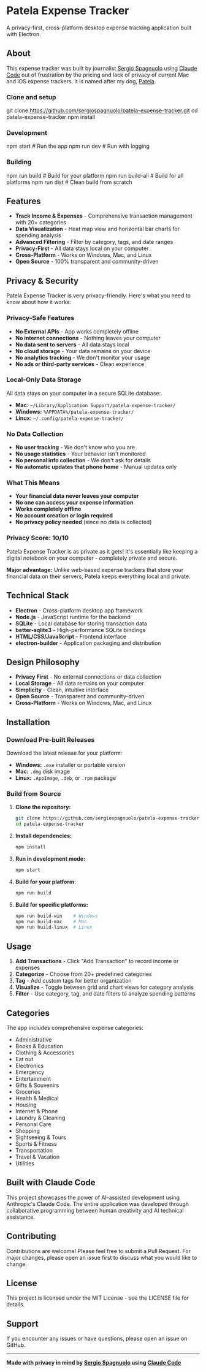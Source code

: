 # Patela Expense Tracker

A privacy-first, cross-platform desktop expense tracking application built with Electron.

## About

This expense tracker was built by journalist [Sergio Spagnuolo](https://spagnuolo.news) using [Claude Code](https://www.anthropic.com/claude-code) out of frustration by the pricing and lack of privacy of current Mac and iOS expense trackers. It is named after my dog, [Patela](https://notas.spagnuolo.news/primeira-foto-das-minhas-tres-cachorras-sentadas-juntas-em-anos)</a>.

### Clone and setup
git clone https://github.com/sergiospagnuolo/patela-expense-tracker.git
cd patela-expense-tracker
npm install

### Development
npm start              # Run the app
npm run dev           # Run with logging

### Building
npm run build         # Build for your platform
npm run build-all     # Build for all platforms
npm run dist          # Clean build from scratch

## Features

- **Track Income & Expenses** - Comprehensive transaction management with 20+ categories
- **Data Visualization** - Heat map view and horizontal bar charts for spending analysis
- **Advanced Filtering** - Filter by category, tags, and date ranges
- **Privacy-First** - All data stays local on your computer
- **Cross-Platform** - Works on Windows, Mac, and Linux
- **Open Source** - 100% transparent and community-driven

## Privacy & Security

Patela Expense Tracker is very privacy-friendly. Here's what you need to know about how it works:

### Privacy-Safe Features

- **No External APIs** - App works completely offline
- **No internet connections** - Nothing leaves your computer
- **No data sent to servers** - All data stays local
- **No cloud storage** - Your data remains on your device
- **No analytics tracking** - We don't monitor your usage
- **No ads or third-party services** - Clean experience

### Local-Only Data Storage

All data stays on your computer in a secure SQLite database:

- **Mac:** `~/Library/Application Support/patela-expense-tracker/`
- **Windows:** `%APPDATA%/patela-expense-tracker/`
- **Linux:** `~/.config/patela-expense-tracker/`

### No Data Collection

- **No user tracking** - We don't know who you are
- **No usage statistics** - Your behavior isn't monitored
- **No personal info collection** - We don't ask for details
- **No automatic updates that phone home** - Manual updates only

### What This Means

- **Your financial data never leaves your computer**
- **No one can access your expense information**
- **Works completely offline**
- **No account creation or login required**
- **No privacy policy needed** (since no data is collected)

### Privacy Score: 10/10

Patela Expense Tracker is as private as it gets! It's essentially like keeping a digital notebook on your computer - completely private and secure.

**Major advantage:** Unlike web-based expense trackers that store your financial data on their servers, Patela keeps everything local and private.

## Technical Stack

- **Electron** - Cross-platform desktop app framework
- **Node.js** - JavaScript runtime for the backend
- **SQLite** - Local database for storing transaction data
- **better-sqlite3** - High-performance SQLite bindings
- **HTML/CSS/JavaScript** - Frontend interface
- **electron-builder** - Application packaging and distribution

## Design Philosophy

- **Privacy First** - No external connections or data collection
- **Local Storage** - All data remains on your computer
- **Simplicity** - Clean, intuitive interface
- **Open Source** - Transparent and community-driven
- **Cross-Platform** - Works on Windows, Mac, and Linux

## Installation

### Download Pre-built Releases

Download the latest release for your platform:

- **Windows:** `.exe` installer or portable version
- **Mac:** `.dmg` disk image
- **Linux:** `.AppImage`, `.deb`, or `.rpm` package

### Build from Source

1. **Clone the repository:**
   ```bash
   git clone https://github.com/sergiospagnuolo/patela-expense-tracker.git
   cd patela-expense-tracker
   ```

2. **Install dependencies:**
   ```bash
   npm install
   ```

3. **Run in development mode:**
   ```bash
   npm start
   ```

4. **Build for your platform:**
   ```bash
   npm run build
   ```

5. **Build for specific platforms:**
   ```bash
   npm run build-win    # Windows
   npm run build-mac    # Mac
   npm run build-linux  # Linux
   ```

## Usage

1. **Add Transactions** - Click "Add Transaction" to record income or expenses
2. **Categorize** - Choose from 20+ predefined categories
3. **Tag** - Add custom tags for better organization
4. **Visualize** - Toggle between grid and chart views for category analysis
5. **Filter** - Use category, tag, and date filters to analyze spending patterns

## Categories

The app includes comprehensive expense categories:

- Administrative
- Books & Education
- Clothing & Accessories
- Eat out
- Electronics
- Emergency
- Entertainment
- Gifts & Souvenirs
- Groceries
- Health & Medical
- Housing
- Internet & Phone
- Laundry & Cleaning
- Personal Care
- Shopping
- Sightseeing & Tours
- Sports & Fitness
- Transportation
- Travel & Vacation
- Utilities

## Built with Claude Code

This project showcases the power of AI-assisted development using Anthropic's Claude Code. The entire application was developed through collaborative programming between human creativity and AI technical assistance.

## Contributing

Contributions are welcome! Please feel free to submit a Pull Request. For major changes, please open an issue first to discuss what you would like to change.

## License

This project is licensed under the MIT License - see the LICENSE file for details.

## Support

If you encounter any issues or have questions, please open an issue on GitHub.

---

**Made with privacy in mind by [Sergio Spagnuolo](https://spagnuolo.news) using [Claude Code](https://www.anthropic.com/claude-code)**